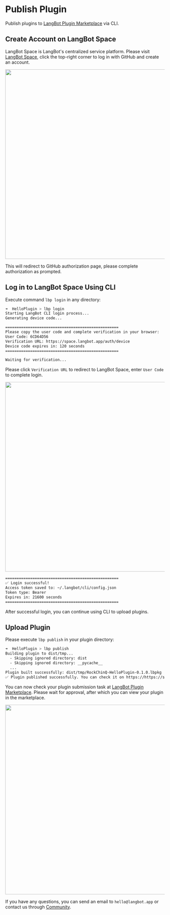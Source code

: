 # Publish Plugin

Publish plugins to [LangBot Plugin Marketplace](https://space.langbot.app/market) via CLI.

## Create Account on LangBot Space

LangBot Space is LangBot's centralized service platform. Please visit [LangBot Space](https://space.langbot.app), click the top-right corner to log in with GitHub and create an account.

<img width="600" src="/assets/image/zh/plugin/dev/login_space.png" />

This will redirect to GitHub authorization page, please complete authorization as prompted.

## Log in to LangBot Space Using CLI

Execute command `lbp login` in any directory:

```bash
➜  HelloPlugin > lbp login
Starting LangBot CLI login process...
Generating device code...

==================================================
Please copy the user code and complete verification in your browser:
User Code: 6CD64D56
Verification URL: https://space.langbot.app/auth/device
Device code expires in: 120 seconds
==================================================

Waiting for verification...
```

Please click `Verification URL` to redirect to LangBot Space, enter `User Code` to complete login.

<img width="600" src="/assets/image/zh/plugin/dev/space_device_flow.png" />

```bash
==================================================
✅ Login successful!
Access token saved to: ~/.langbot/cli/config.json
Token type: Bearer
Expires in: 21600 seconds
==================================================
```

After successful login, you can continue using CLI to upload plugins.

## Upload Plugin

Please execute `lbp publish` in your plugin directory:

```bash
➜  HelloPlugin > lbp publish
Building plugin to dist/tmp...
  - Skipping ignored directory: dist
  - Skipping ignored directory: __pycache__
  ...
Plugin built successfully: dist/tmp/RockChinQ-HelloPlugin-0.1.0.lbpkg
✅ Plugin published successfully. You can check it on https://https://space.langbot.app/market
```

You can now check your plugin submission task at [LangBot Plugin Marketplace](https://space.langbot.app/market). Please wait for approval, after which you can view your plugin in the marketplace.

<img width="600" src="/assets/image/zh/plugin/dev/plugin_submission.png" />

If you have any questions, you can send an email to `hello@langbot.app` or contact us through [Community](/en/insight/community).